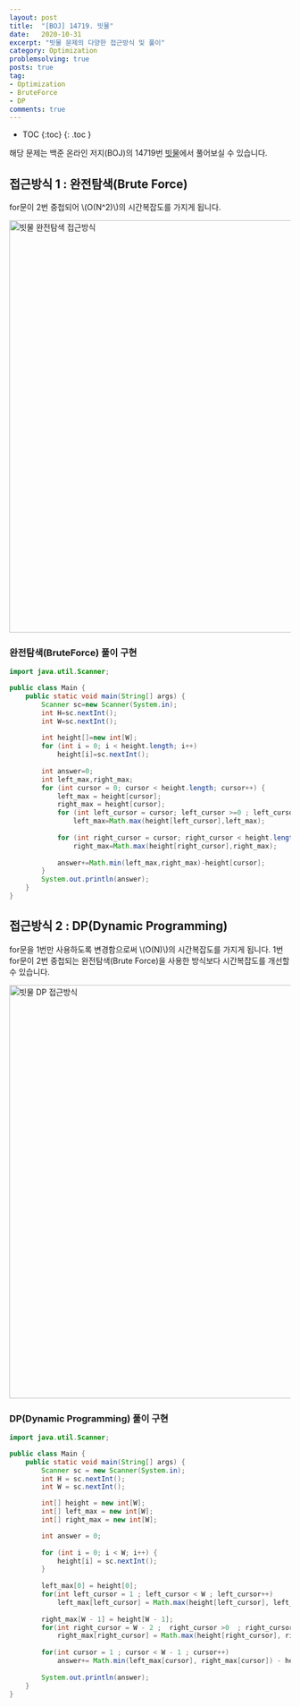 ```yaml
---
layout: post
title:  "[BOJ] 14719. 빗물"
date:   2020-10-31
excerpt: "빗물 문제의 다양한 접근방식 및 풀이"
category: Optimization
problemsolving: true
posts: true
tag:
- Optimization
- BruteForce
- DP
comments: true
---
```

* TOC
{:toc}
{: .toc }

<div class="center">
    해당 문제는 백준 온라인 저지(BOJ)의 14719번 <a href="http://boj.kr/14719" target="_blank">빗물</a>에서 풀어보실 수 있습니다.
</div>

## 접근방식 1 : 완전탐색(Brute Force)
for문이 2번 중첩되어 \\(O(N^2)\\)의 시간복잡도를 가지게 됩니다.

<img width="737" alt="빗물 완전탐색 접근방식" src="https://user-images.githubusercontent.com/51772104/97773448-14eab280-1b93-11eb-94b8-cfd0bcea8c70.png">

### 완전탐색(BruteForce) 풀이 구현
~~~ java
import java.util.Scanner;

public class Main {
	public static void main(String[] args) {
		Scanner sc=new Scanner(System.in);
		int H=sc.nextInt();
		int W=sc.nextInt();
		
		int height[]=new int[W];				
		for (int i = 0; i < height.length; i++)
			height[i]=sc.nextInt();
				
		int answer=0;
		int left_max,right_max;
		for (int cursor = 0; cursor < height.length; cursor++) {
			left_max = height[cursor];
			right_max = height[cursor];
			for (int left_cursor = cursor; left_cursor >=0 ; left_cursor--)
				left_max=Math.max(height[left_cursor],left_max);
			
			for (int right_cursor = cursor; right_cursor < height.length; right_cursor++) 
				right_max=Math.max(height[right_cursor],right_max);
			
			answer+=Math.min(left_max,right_max)-height[cursor];
		}
		System.out.println(answer);
	}
}
~~~

## 접근방식 2 : DP(Dynamic Programming)
for문을 1번만 사용하도록 변경함으로써  \\(O(N)\\)의 시간복잡도를 가지게 됩니다. 1번 for문이 2번 중첩되는 완전탐색(Brute Force)을 사용한 방식보다 시간복잡도를  개선할 수 있습니다.

<img width="739" alt="빗물 DP 접근방식" src="https://user-images.githubusercontent.com/51772104/97773451-19af6680-1b93-11eb-8644-69835e9aa155.png">

### DP(Dynamic Programming) 풀이 구현
~~~ java
import java.util.Scanner;

public class Main {
	public static void main(String[] args) {
		Scanner sc = new Scanner(System.in);
		int H = sc.nextInt();
		int W = sc.nextInt();

		int[] height = new int[W];
		int[] left_max = new int[W];
		int[] right_max = new int[W];

		int answer = 0;
		
		for (int i = 0; i < W; i++) {
			height[i] = sc.nextInt();					
		}
		
		left_max[0] = height[0];
		for(int left_cursor = 1 ; left_cursor < W ; left_cursor++)
			left_max[left_cursor] = Math.max(height[left_cursor], left_max[left_cursor-1]);
		
		right_max[W - 1] = height[W - 1];
		for(int right_cursor = W - 2 ;  right_cursor >0  ; right_cursor--)
			right_max[right_cursor] = Math.max(height[right_cursor], right_max[right_cursor+1]);
				
		for(int cursor = 1 ; cursor < W - 1 ; cursor++)
			answer+= Math.min(left_max[cursor], right_max[cursor]) - height[cursor];
		
		System.out.println(answer);		
	}
}
~~~